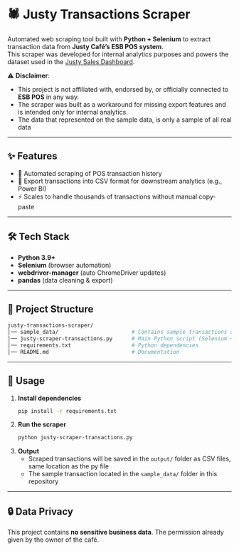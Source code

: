 # 🕷️ Justy Transactions Scraper  

Automated web scraping tool built with **Python + Selenium** to extract transaction data from **Justy Café’s ESB POS system**.  
This scraper was developed for internal analytics purposes and powers the dataset used in the [Justy Sales Dashboard](https://github.com/namora-fernando/justy-sales-dashboard).  

⚠️ **Disclaimer**:  
- This project is not affiliated with, endorsed by, or officially connected to **ESB POS** in any way.  
- The scraper was built as a workaround for missing export features and is intended only for internal analytics.
- The data that represented on the sample data, is only a sample of all real data

---

## ✨ Features  
- 🔄 Automated scraping of POS transaction history  
- 📂 Export transactions into CSV format for downstream analytics (e.g., Power BI)  
- ⚡ Scales to handle thousands of transactions without manual copy-paste  

---

## 🛠️ Tech Stack  
- **Python 3.9+**  
- **Selenium** (browser automation)  
- **webdriver-manager** (auto ChromeDriver updates)  
- **pandas** (data cleaning & export)  

---

## 📂 Project Structure  
```bash
justy-transactions-scraper/
│── sample_data/                       # Contains sample transactions as a sample scraped CSV exports
│── justy-scraper-transactions.py      # Main Python script (Selenium + parsing logic)  
│── requirements.txt                   # Python dependencies  
│── README.md                          # Documentation  
```

---

## 🚀 Usage  

1. **Install dependencies**  
   ```bash
   pip install -r requirements.txt
   ```
2. **Run the scraper**
   ```bash
   python justy-scraper-transactions.py
   ```
3. **Output**
   - Scraped transactions will be saved in the `output/` folder as CSV files, same location as the py file
   - The sample transaction located in the `sample_data/` folder in this repository

---

## 🔒 Data Privacy

This project contains **no sensitive business data**. The permission already given by the owner of the café.
